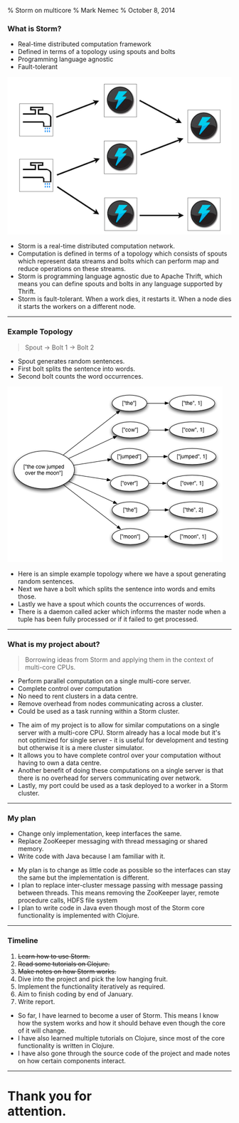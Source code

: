 % Storm on multicore
% Mark Nemec
% October 8, 2014

### What is Storm?

 * Real-time distributed computation framework
 * Defined in terms of a topology using spouts and bolts
 * Programming language agnostic
 * Fault-tolerant

![](topology.png)

<div class="notes">

 * Storm is a real-time distributed computation network.
 * Computation is defined in terms of a topology which consists of spouts which represent data streams and bolts which can perform map and reduce operations on these streams.
 * Storm is programming language agnostic due to Apache Thrift, which means you can define spouts and bolts in any language supported by Thrift.
 * Storm is fault-tolerant. When a work dies, it restarts it. When a node dies it starts the workers on a different node.

</div>

---

### Example Topology

> Spout -> Bolt 1 -> Bolt 2

 * Spout generates random sentences.
 * First bolt splits the sentence into words.
 * Second bolt counts the word occurrences.

![](tuple_tree.png)

<div class="notes">

 * Here is an simple example topology where we have a spout generating random sentences.
 * Next we have a bolt which splits the sentence into words and emits those.
 * Lastly we have a spout which counts the occurrences of words.
 * There is a daemon called acker which informs the master node when a tuple has been fully processed or if it failed to get processed.

</div>

---

### What is my project about?

> Borrowing ideas from Storm and applying them in the context of multi-core CPUs.

 * Perform parallel computation on a single multi-core server.
 * Complete control over computation
 * No need to rent clusters in a data centre.
 * Remove overhead from nodes communicating across a cluster.
 * Could be used as a task running within a Storm cluster.

<div class="notes">

 * The aim of my project is to allow for similar computations on a single server with a multi-core CPU. Storm already has a local mode but it's not optimized for single server - it is useful for development and testing but otherwise it is a mere cluster simulator.
 * It allows you to have complete control over your computation without having to own a data centre.
 * Another benefit of doing these computations on a single server is that there is no overhead for servers communicating over network.
 * Lastly, my port could be used as a task deployed to a worker in a Storm cluster.

</div>

---

### My plan

 * Change only implementation, keep interfaces the same.
 * Replace ZooKeeper messaging with thread messaging or shared memory.
 * Write code with Java because I am familiar with it.

<div class="notes">

 * My plan is to change as little code as possible so the interfaces can stay the same but the implementation is different.
 * I plan to replace inter-cluster message passing with message passing between threads. This means removing the ZooKeeper layer, remote procedure calls, HDFS file system
 * I plan to write code in Java even though most of the Storm core functionality is implemented with Clojure.

</div>

---

### Timeline

 1. ~~Learn how to use Storm.~~
 2. ~~Read some tutorials on Clojure.~~
 2. ~~Make notes on how Storm works.~~
 3. Dive into the project and pick the low hanging fruit.
 4. Implement the functionality iteratively as required.
 5. Aim to finish coding by end of January.
 6. Write report.

<div class="notes">

 * So far, I have learned to become a user of Storm. This means I know how the system works and how it should behave even though the core of it will change.
 * I have also learned multiple tutorials on Clojure, since most of the core functionality is written in Clojure.
 * I have also gone through the source code of the project and made notes on how certain components interact.

</div>

---

# Thank you for <br /> attention.

 <!-- *  -->
